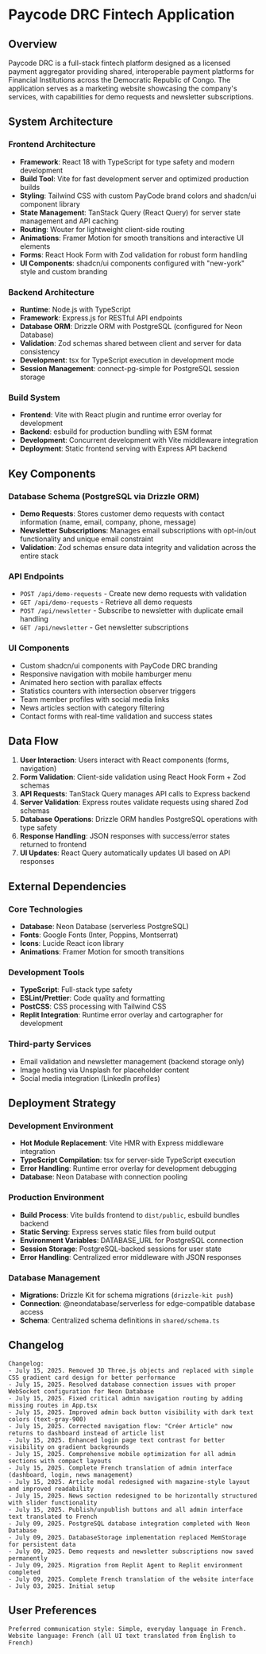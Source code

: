 # Paycode DRC Fintech Application

## Overview

Paycode DRC is a full-stack fintech platform designed as a licensed payment aggregator providing shared, interoperable payment platforms for Financial Institutions across the Democratic Republic of Congo. The application serves as a marketing website showcasing the company's services, with capabilities for demo requests and newsletter subscriptions.

## System Architecture

### Frontend Architecture
- **Framework**: React 18 with TypeScript for type safety and modern development
- **Build Tool**: Vite for fast development server and optimized production builds
- **Styling**: Tailwind CSS with custom PayCode brand colors and shadcn/ui component library
- **State Management**: TanStack Query (React Query) for server state management and API caching
- **Routing**: Wouter for lightweight client-side routing
- **Animations**: Framer Motion for smooth transitions and interactive UI elements
- **Forms**: React Hook Form with Zod validation for robust form handling
- **UI Components**: shadcn/ui components configured with "new-york" style and custom branding

### Backend Architecture
- **Runtime**: Node.js with TypeScript
- **Framework**: Express.js for RESTful API endpoints
- **Database ORM**: Drizzle ORM with PostgreSQL (configured for Neon Database)
- **Validation**: Zod schemas shared between client and server for data consistency
- **Development**: tsx for TypeScript execution in development mode
- **Session Management**: connect-pg-simple for PostgreSQL session storage

### Build System
- **Frontend**: Vite with React plugin and runtime error overlay for development
- **Backend**: esbuild for production bundling with ESM format
- **Development**: Concurrent development with Vite middleware integration
- **Deployment**: Static frontend serving with Express API backend

## Key Components

### Database Schema (PostgreSQL via Drizzle ORM)
- **Demo Requests**: Stores customer demo requests with contact information (name, email, company, phone, message)
- **Newsletter Subscriptions**: Manages email subscriptions with opt-in/out functionality and unique email constraint
- **Validation**: Zod schemas ensure data integrity and validation across the entire stack

### API Endpoints
- `POST /api/demo-requests` - Create new demo requests with validation
- `GET /api/demo-requests` - Retrieve all demo requests
- `POST /api/newsletter` - Subscribe to newsletter with duplicate email handling
- `GET /api/newsletter` - Get newsletter subscriptions

### UI Components
- Custom shadcn/ui components with PayCode DRC branding
- Responsive navigation with mobile hamburger menu
- Animated hero section with parallax effects
- Statistics counters with intersection observer triggers
- Team member profiles with social media links
- News articles section with category filtering
- Contact forms with real-time validation and success states

## Data Flow

1. **User Interaction**: Users interact with React components (forms, navigation)
2. **Form Validation**: Client-side validation using React Hook Form + Zod schemas
3. **API Requests**: TanStack Query manages API calls to Express backend
4. **Server Validation**: Express routes validate requests using shared Zod schemas
5. **Database Operations**: Drizzle ORM handles PostgreSQL operations with type safety
6. **Response Handling**: JSON responses with success/error states returned to frontend
7. **UI Updates**: React Query automatically updates UI based on API responses

## External Dependencies

### Core Technologies
- **Database**: Neon Database (serverless PostgreSQL)
- **Fonts**: Google Fonts (Inter, Poppins, Montserrat)
- **Icons**: Lucide React icon library
- **Animations**: Framer Motion for smooth transitions

### Development Tools
- **TypeScript**: Full-stack type safety
- **ESLint/Prettier**: Code quality and formatting
- **PostCSS**: CSS processing with Tailwind CSS
- **Replit Integration**: Runtime error overlay and cartographer for development

### Third-party Services
- Email validation and newsletter management (backend storage only)
- Image hosting via Unsplash for placeholder content
- Social media integration (LinkedIn profiles)

## Deployment Strategy

### Development Environment
- **Hot Module Replacement**: Vite HMR with Express middleware integration
- **TypeScript Compilation**: tsx for server-side TypeScript execution
- **Error Handling**: Runtime error overlay for development debugging
- **Database**: Neon Database with connection pooling

### Production Environment
- **Build Process**: Vite builds frontend to `dist/public`, esbuild bundles backend
- **Static Serving**: Express serves static files from build output
- **Environment Variables**: DATABASE_URL for PostgreSQL connection
- **Session Storage**: PostgreSQL-backed sessions for user state
- **Error Handling**: Centralized error middleware with JSON responses

### Database Management
- **Migrations**: Drizzle Kit for schema migrations (`drizzle-kit push`)
- **Connection**: @neondatabase/serverless for edge-compatible database access
- **Schema**: Centralized schema definitions in `shared/schema.ts`

## Changelog

```
Changelog:
- July 15, 2025. Removed 3D Three.js objects and replaced with simple CSS gradient card design for better performance
- July 15, 2025. Resolved database connection issues with proper WebSocket configuration for Neon Database
- July 15, 2025. Fixed critical admin navigation routing by adding missing routes in App.tsx
- July 15, 2025. Improved admin back button visibility with dark text colors (text-gray-900)
- July 15, 2025. Corrected navigation flow: "Créer Article" now returns to dashboard instead of article list
- July 15, 2025. Enhanced login page text contrast for better visibility on gradient backgrounds
- July 15, 2025. Comprehensive mobile optimization for all admin sections with compact layouts
- July 15, 2025. Complete French translation of admin interface (dashboard, login, news management)
- July 15, 2025. Article modal redesigned with magazine-style layout and improved readability
- July 15, 2025. News section redesigned to be horizontally structured with slider functionality
- July 15, 2025. Publish/unpublish buttons and all admin interface text translated to French
- July 09, 2025. PostgreSQL database integration completed with Neon Database
- July 09, 2025. DatabaseStorage implementation replaced MemStorage for persistent data
- July 09, 2025. Demo requests and newsletter subscriptions now saved permanently
- July 09, 2025. Migration from Replit Agent to Replit environment completed
- July 09, 2025. Complete French translation of the website interface  
- July 03, 2025. Initial setup
```

## User Preferences

```
Preferred communication style: Simple, everyday language in French.
Website language: French (all UI text translated from English to French)
```